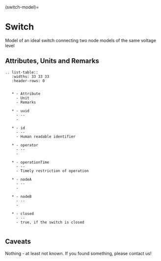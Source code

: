 (switch-model)=

# Switch

Model of an ideal switch connecting two node models of the same voltage level

## Attributes, Units and Remarks

```{eval-rst}
.. list-table::
   :widths: 33 33 33
   :header-rows: 0


   * - Attribute
     - Unit
     - Remarks

   * - uuid
     - --
     -

   * - id
     - --
     - Human readable identifier

   * - operator
     - --
     -

   * - operationTime
     - --
     - Timely restriction of operation

   * - nodeA
     - --
     -

   * - nodeB
     - --
     -

   * - closed
     - --
     - true, if the switch is closed


```

## Caveats

Nothing - at least not known.
If you found something, please contact us!
